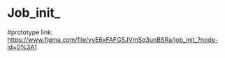 # Job_init_

#prototype link:
https://www.figma.com/file/vyE6xFAFG5JVmSq3unBSRa/job_init_?node-id=0%3A1

